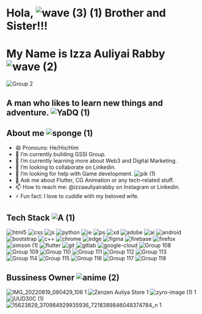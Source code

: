 # Hola, ![wave (3) (1)](https://user-images.githubusercontent.com/103131773/187973296-7c610234-fa8d-4e94-b331-043c92220907.gif) Brother and Sister!!! 

# My Name is Izza Auliyai Rabby ![wave (2)](https://user-images.githubusercontent.com/103131773/187973327-b52faccd-41c2-4a2b-ac58-5756aa19f135.gif) 
![Group 2](https://user-images.githubusercontent.com/103131773/187741141-68ff1190-f434-4e4f-ad6b-98be72fe8e8a.png)
## A man who likes to learn new things and adventure. ![YaDQ (1)](https://user-images.githubusercontent.com/103131773/187975418-51e32d91-a030-410a-bc1b-a25fe18c84ed.gif)


## About me ![sponge (1)](https://user-images.githubusercontent.com/103131773/187973757-7f1cebc9-e682-440d-a614-72c803e5bb3f.gif) 
- 😄 Pronouns: He/His/Him
- 🔭 I’m currently building GSSI Group.
- 🌱 I’m currently learning more about Web3 and Digital Marketing.
- 👯 I’m looking to collaborate on Linkedin.
- 🤔 I’m looking for help with Game development. ![pik (1)](https://user-images.githubusercontent.com/103131773/187975914-b22ed736-6a0e-4fba-a74e-7e6578295ad0.gif)
- 💬 Ask me about Flutter, CG Animation or any tech-related stuff.
- 📫 How to reach me: @izzaauliyairabby on Instagram or Linkedin.
- ⚡ Fun fact: I love to cuddle with my beloved wife.

## Tech Stack ![A (1)](https://user-images.githubusercontent.com/103131773/187974065-fe17b4c6-90a1-4c51-8470-32d040e25e96.gif) 


![html5](https://user-images.githubusercontent.com/103131773/187870622-4f756450-69c5-41ad-b721-e84a7e6be2ba.png)
![css](https://user-images.githubusercontent.com/103131773/187870652-da1e5238-1e2c-411d-822c-35b805a65515.png)
![js](https://user-images.githubusercontent.com/103131773/187870665-62b8d328-c453-4acc-9a53-715cd250362a.png)
![python](https://user-images.githubusercontent.com/103131773/187744844-79e4d7a9-49ea-4fa9-83e9-145b4702c855.png)
![ie](https://user-images.githubusercontent.com/103131773/187738478-9bb62060-918a-4922-ab58-b1c40c2b28d2.png)
![ps](https://user-images.githubusercontent.com/103131773/187738482-24ea4b57-3182-4b50-81cf-466c48197d3d.png)
![xd](https://user-images.githubusercontent.com/103131773/187738486-8716c6b7-acc4-460b-aa96-c149996fdabc.png)
![adobe](https://user-images.githubusercontent.com/103131773/187738489-0e74092d-cdd1-483f-8057-d4039da3b3d8.png)
![ai](https://user-images.githubusercontent.com/103131773/187738492-11d83b6b-0adb-4e94-83f3-22575546902f.png)
![android](https://user-images.githubusercontent.com/103131773/187738495-73621c4e-285c-4545-95b9-7e8ba7d00654.png)
![bootstrap](https://user-images.githubusercontent.com/103131773/187738497-38e31c68-7cc6-4d09-8f38-4103b0ccc4e9.png)
![c++](https://user-images.githubusercontent.com/103131773/187738500-b25b7d28-9577-4257-9032-cba25c53b948.png)
![chrome](https://user-images.githubusercontent.com/103131773/187738503-4a42b64d-9487-4cb0-ad2a-c024e09a0a82.png)
![edge](https://user-images.githubusercontent.com/103131773/187738507-a07aa3ac-d681-48cf-9791-51c2fbb57559.png)
![figma](https://user-images.githubusercontent.com/103131773/187738510-3d93f6d3-a1c5-4ada-a4e8-967821b9e4cc.png)
![firebase](https://user-images.githubusercontent.com/103131773/187738514-d2986640-80c5-475a-a2c7-883d3b273d82.png)
![firefox](https://user-images.githubusercontent.com/103131773/187738516-b1a52e9f-bd90-4a70-bfb3-c16d168955df.png) ![simson (1)](https://user-images.githubusercontent.com/103131773/187975730-668cd436-af62-4a0c-a489-a1ae382efaea.gif)
![flutter](https://user-images.githubusercontent.com/103131773/187738518-2966f269-de09-4655-b314-88435c4a918b.png)
![git](https://user-images.githubusercontent.com/103131773/187738520-c1c4a99b-dd53-41cd-b0d2-7ecd6c40b64a.png)
![gitlab](https://user-images.githubusercontent.com/103131773/187738523-ae3b8d75-8a9d-4b40-9e0e-2bf405315e60.png)
![google-cloud](https://user-images.githubusercontent.com/103131773/187738525-e91ab64a-523d-447f-9cf5-61d704dc7e53.png)
![Group 108](https://user-images.githubusercontent.com/103131773/187738530-24f36440-ded6-48cd-9aea-04fb0584d988.png)
![Group 109](https://user-images.githubusercontent.com/103131773/187738534-45124a61-3db0-41bf-81e9-90f4c10eb695.png)
![Group 110](https://user-images.githubusercontent.com/103131773/187738537-39cffa9f-d0fa-447f-ba40-b41ed199ee6d.png)
![Group 111](https://user-images.githubusercontent.com/103131773/187738538-3f2d7ac0-4acd-4976-af50-5b662e1931c5.png)
![Group 112](https://user-images.githubusercontent.com/103131773/187738542-140398f4-03e9-40b8-99c3-481bd665bf5a.png)
![Group 113](https://user-images.githubusercontent.com/103131773/187738544-2d9d3822-56da-479c-a910-acec0889678c.png)
![Group 114](https://user-images.githubusercontent.com/103131773/187738551-0ad1e2e2-0bfb-43d0-b801-efc455165548.png)
![Group 115](https://user-images.githubusercontent.com/103131773/187738554-f9322d1b-6050-4185-a1aa-a5147488d412.png)
![Group 116](https://user-images.githubusercontent.com/103131773/187738558-673981d1-3f35-4029-af49-2809d70bdbb5.png)
![Group 117](https://user-images.githubusercontent.com/103131773/187738562-dac3f938-7cc4-4f56-9d3b-1ce21744ad24.png)
![Group 118](https://user-images.githubusercontent.com/103131773/187738564-97903b93-7954-440d-9fe2-cc423523c5c8.png)


## Bussiness Owner ![anime (2)](https://user-images.githubusercontent.com/103131773/187974784-4e58dd86-ffaf-4c25-a32b-10ec1d89e6a8.gif) 


![IMG_20220819_080429_106 1](https://user-images.githubusercontent.com/103131773/187739754-efc044f0-0e88-4997-a3bf-5055b0f3cc4a.png)
![Zenzen Auliya Store 1](https://user-images.githubusercontent.com/103131773/187739757-5f89e762-fc20-479b-add1-a7e18e8a84e0.png)
![zyro-image (1) 1](https://user-images.githubusercontent.com/103131773/187739758-bdeb6902-8fb7-4781-8ed1-599ff4d768aa.png) ![jUUD30C (1)](https://user-images.githubusercontent.com/103131773/187975565-fedc1e32-7525-4f19-a3f0-aca665bd6efc.gif)
![15623829_370984929935936_7218389846048374784_n 1](https://user-images.githubusercontent.com/103131773/187739761-f8da11d6-5287-46b3-8bbd-421bd0d96db0.png)

   
